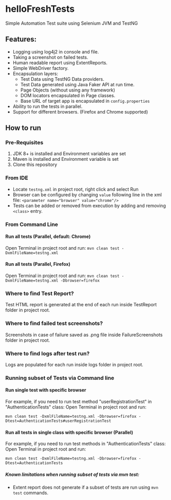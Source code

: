 # helloFreshTests
Simple Automation Test suite using Selenium JVM and TestNG

## Features:
- Logging using log4j2 in console and file.
- Taking a screenshot on failed tests.
- Human readable report using ExtentReports.
- Simple WebDriver factory.
- Encapsulation layers:
  - Test Data using TestNG Data providers.
  - Test Data generated using Java Faker API at run time.
  - Page Objects (without using any framework)
  - DOM locators encapsulated in Page classes.
  - Base URL of target app is encapsulated in `config.properties`
- Ability to run the tests in parallel.
- Support for different browsers. (Firefox and Chrome supported)

## How to run

### Pre-Requisites
1. JDK 8+ is installed and Environment variables are set
2. Maven is installed and Environment variable is set 
3. Clone this repository

### From IDE
- Locate `testng.xml` in project root, right click and select Run
- Browser can be configured by changing `value` following line in the xml file:
`<parameter name="browser" value="chrome"/>`
- Tests can be added or removed from execution by adding and removing `<class>` entry.


### From Command Line

#### Run all tests (Parallel, default: Chrome)
Open Terminal in project root and run:
`mvn clean test -DxmlFileName=testng.xml`
 
#### Run all tests (Parallel, Firefox)
Open Terminal in project root and run:
`mvn clean test -DxmlFileName=testng.xml -Dbrowser=firefox`

### Where to find Test Report?
Test HTML report is generated at the end of each run inside TestReport folder in project root.

### Where to find failed test screenshots?
Screenshots in case of failure saved as .png file inside FailureScreenshots folder in project root.

### Where to find logs after test run?
Logs are populated for each run inside logs folder in project root.

### Running subset of Tests via Command line

#### Run single test with specific browser
For example, if you need to run test method "userRegistrationTest" in "AuthenticationTests" class:
Open Terminal in project root and run:

`mvn clean test -DxmlFileName=testng.xml -Dbrowser=firefox -Dtest=AuthenticationTests#userRegistrationTest`

#### Run all tests in single class with specific browser (Parallel)
For example, if you need to run test methods in "AuthenticationTests" class:
Open Terminal in project root and run:

`mvn clean test -DxmlFileName=testng.xml -Dbrowser=firefox -Dtest=AuthenticationTests`

##### Known limitations when running subset of tests via mvn test:
- Extent report does not generate if a subset of tests are run using `mvn test` commands.
